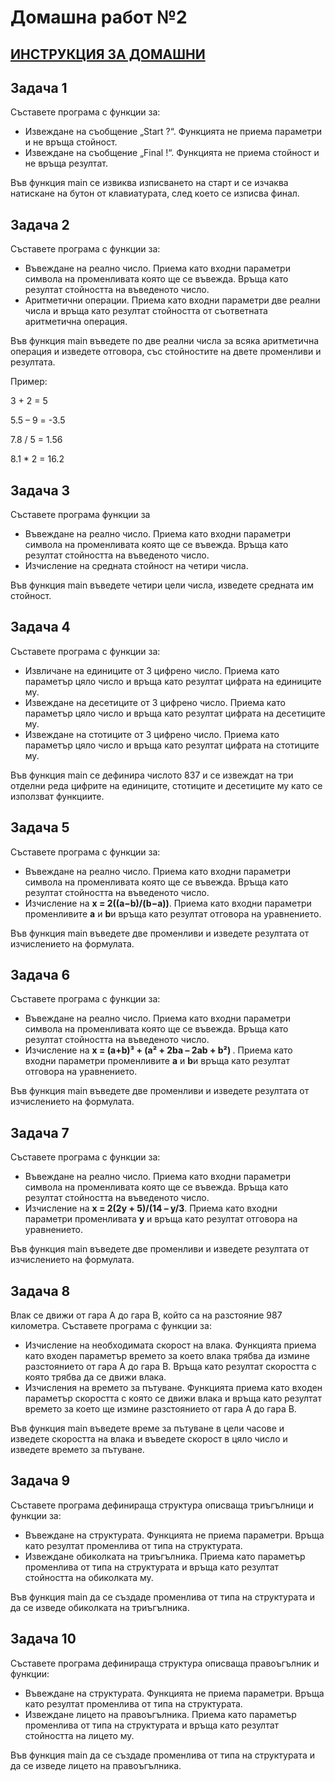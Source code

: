 # Домашна работ №2

## [ИНСТРУКЦИЯ ЗА ДОМАШНИ](README.md)

## Задача 1
Съставете програма с функции за:
-	Извеждане на съобщение „Start ?“. Функцията не приема параметри и не връща стойност.
-	Извеждане на съобщение „Final !“. Функцията не приема стойност и не връща резултат.

Във функция main се извиква изписването на старт и се изчаква натискане на бутон от клавиатурата, след което се изписва финал.
## Задача 2
Съставете програма с функции за:
-	Въвеждане на реално число. Приема като входни параметри символа на променливата която ще се въвежда. Връща като резултат стойността на въведеното число.
-	Аритметични операции. Приема като входни параметри две реални числа и връща като резултат стойността от съответната аритметична операция.

Във функция main въведете по две реални числа за всяка аритметична операция и изведете отговора, със стойностите на двете променливи и резултата.

Пример:

3 + 2 = 5

5.5 – 9 = -3.5

7.8 / 5 = 1.56

8.1 * 2 = 16.2

## Задача 3
Съставете програма функции за 
-	Въвеждане на реално число. Приема като входни параметри символа на променливата която ще се въвежда. Връща като резултат стойността на въведеното число.
-	Изчисление на средната стойност на четири числа.

Във функция main въведете четири цели числа, изведете средната им стойност.
## Задача 4
Съставете програма с функции за:
-	Извличане на единиците от 3 цифрено число. Приема като параметър цяло число и връща като резултат цифрата на единиците му.
-	Извеждане на десетиците от 3 цифрено число. Приема като параметър цяло число и връща като резултат цифрата на десетиците му.
-	Извеждане на стотиците от 3 цифрено число. Приема като параметър цяло число и връща като резултат цифрата на стотиците му.

Във функция main се дефинира числото 837 и се извеждат на три отделни реда цифрите на единиците, стотиците и десетиците му като се използват функциите.
## Задача 5
Съставете програма с функции за:
-	Въвеждане на реално число. Приема като входни параметри символа на променливата която ще се въвежда. Връща като резултат стойността на въведеното число.
-	Изчисление на <b>x = 2((a−b)/(b−a))</b>. Приема като входни параметри променливите <b>a</b> и <b>b</b>и връща като резултат отговора на уравнението.

Във функция main въведете две променливи и изведете резултата от изчислението на формулата.
## Задача 6
Съставете програма с функции за:
-	Въвеждане на реално число. Приема като входни параметри символа на променливата която ще се въвежда. Връща като резултат стойността на въведеното число.
-	Изчисление на <b>x = (a+b)³ + (a² + 2ba – 2ab + b²) </b>. Приема като входни параметри променливите <b>a</b> и <b>b</b>и връща като резултат отговора на уравнението.

Във функция main въведете две променливи и изведете резултата от изчислението на формулата.
## Задача 7
Съставете програма с функции за:
-	Въвеждане на реално число. Приема като входни параметри символа на променливата която ще се въвежда. Връща като резултат стойността на въведеното число.
-	Изчисление на <b>x = 2(2y + 5)/(14 – y/3</b>. Приема като входни параметри променливата <b>у</b> и връща като резултат отговора на уравнението.

Във функция main въведете две променливи и изведете резултата от изчислението на формулата.
## Задача 8
Влак се движи от гара А до гара В, който са на разстояние 987 километра. Съставете програма с функции за:
-	Изчисление на необходимата скорост на влака. Функцията приема като входен параметър времето за което влака трябва да измине разстоянието от гара А до гара В. Връща като резултат скоростта с която трябва да се движи влака.
-	Изчисления на времето за пътуване. Функцията приема като входен параметър скоростта с която се движи влака и връща като резултат времето за което ще измине разстоянието от гара А до гара В.

Във функция main въведете време за пътуване в цели часове и изведете скоростта на влака и въведете скорост в цяло число и изведете времето за пътуване.
## Задача 9
Съставете програма дефинираща структура описваща триъгълници и функции за:
-	Въвеждане на структурата. Функцията не приема параметри. Връща като резултат променлива от типа на структурата.
-	Извеждане обиколката на триъгълника. Приема като параметър променлива от типа на структурата и връща като резултат стойността на обиколката му.

Във функция main да се създаде променлива от типа на структурата и да се изведе обиколката на триъгълника.

## Задача 10

Съставете програма дефинираща структура описваща правоъгълник и функции:
-	Въвеждане на структурата. Функцията не приема параметри. Връща като резултат променлива от типа на структурата. 
-	Извеждане лицето на правоъгълника. Приема като параметър променлива от типа на структурата и връща като резултат стойността на лицето му.

Във функция main да се създаде променлива от типа на структурата и да се изведе лицето на правоъгълника.
